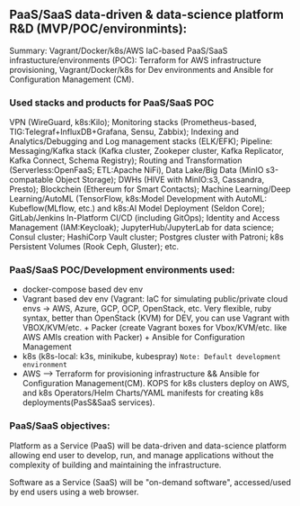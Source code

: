 ## PaaS/SaaS data-driven & data-science platform R&D (MVP/POC/environmints):

Summary: Vagrant/Docker/k8s/AWS IaC-based PaaS/SaaS infrastucture/environments (POC): Terraform for AWS infrastructure provisioning, Vagrant/Docker/k8s for Dev environments and Ansible for Configuration Management (CM). 

### Used stacks and products for PaaS/SaaS POC
VPN (WireGuard, k8s:Kilo); Monitoring stacks (Prometheus-based, TIG:Telegraf+InfluxDB+Grafana, Sensu, Zabbix); Indexing and Analytics/Debugging and Log management stacks (ELK/EFK); Pipeline: Messaging/Kafka stack (Kafka cluster, Zookeper cluster, Kafka Replicator, Kafka Connect, Schema Registry); Routing and Transformation (Serverless:OpenFaaS; ETL:Apache NiFi), Data Lake/Big Data (MinIO s3-compatable Object Storage); DWHs (HIVE with MinIO:s3, Cassandra, Presto); Blockchein (Ethereum for Smart Contacts); Machine Learning/Deep Learning/AutoML (TensorFlow, k8s:Model Development with AutoML: Kubeflow(MLflow, etc.) and k8s:AI Model Deployment (Seldon Core); GitLab/Jenkins In-Platform CI/CD (including GitOps); Identity and Access Management (IAM:Keycloak); JupyterHub/JupyterLab for data science; Consul cluster; HashiCorp Vault cluster; Postgres cluster with Patroni; k8s Persistent Volumes (Rook Ceph, Gluster); etc.

### PaaS/SaaS POC/Development environments used:

- docker-compose based dev env 
- Vagrant based dev env (Vagrant: IaC for simulating public/private cloud envs -> AWS, Azure, GCP, OCP, OpenStack, etc. Very flexible, ruby syntax, better than OpenStack (KVM) for DEV, you can use Vagrant with VBOX/KVM/etc. + Packer (create Vagrant boxes for Vbox/KVM/etc. like AWS AMIs creation with Packer) + Ansible for Configuration Management
- k8s (k8s-local: k3s, minikube, kubespray) `Note: Default development environment` 
- AWS —> Terraform for provisioning infrastructure && Ansible for Configuration Management(CM). KOPS for k8s clusters deploy on AWS, and k8s Operators/Helm Charts/YAML manifests for creating k8s deployments(PasS&SaaS services).  

### PaaS/SaaS objectives:

Platform as a Service (PaaS) will be data-driven and data-science platform allowing end user to develop, run, and manage applications without the complexity of building and maintaining the infrastructure.

Software as a Service (SaaS) will be "on-demand software", accessed/used by end users using a web browser.

